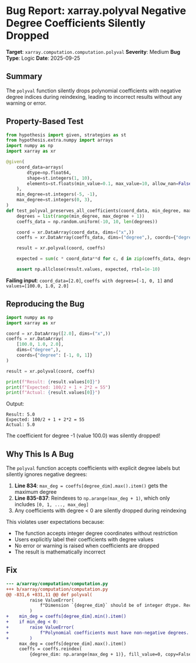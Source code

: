 # Bug Report: xarray.polyval Negative Degree Coefficients Silently Dropped

**Target**: `xarray.computation.computation.polyval`
**Severity**: Medium
**Bug Type**: Logic
**Date**: 2025-09-25

## Summary

The `polyval` function silently drops polynomial coefficients with negative degree indices during reindexing, leading to incorrect results without any warning or error.

## Property-Based Test

```python
from hypothesis import given, strategies as st
from hypothesis.extra.numpy import arrays
import numpy as np
import xarray as xr

@given(
    coord_data=arrays(
        dtype=np.float64,
        shape=st.integers(1, 10),
        elements=st.floats(min_value=0.1, max_value=10, allow_nan=False, allow_infinity=False),
    ),
    min_degree=st.integers(-5, -1),
    max_degree=st.integers(0, 3),
)
def test_polyval_preserves_all_coefficients(coord_data, min_degree, max_degree):
    degrees = list(range(min_degree, max_degree + 1))
    coeffs_data = np.random.uniform(-10, 10, len(degrees))

    coord = xr.DataArray(coord_data, dims=("x",))
    coeffs = xr.DataArray(coeffs_data, dims=("degree",), coords={"degree": degrees})

    result = xr.polyval(coord, coeffs)

    expected = sum(c * coord_data**d for c, d in zip(coeffs_data, degrees))

    assert np.allclose(result.values, expected, rtol=1e-10)
```

**Failing input**: `coord_data=[2.0]`, `coeffs with degrees=[-1, 0, 1]` and `values=[100.0, 1.0, 2.0]`

## Reproducing the Bug

```python
import numpy as np
import xarray as xr

coord = xr.DataArray([2.0], dims=("x",))
coeffs = xr.DataArray(
    [100.0, 1.0, 2.0],
    dims=("degree",),
    coords={"degree": [-1, 0, 1]}
)

result = xr.polyval(coord, coeffs)

print(f"Result: {result.values[0]}")
print(f"Expected: 100/2 + 1 + 2*2 = 55")
print(f"Actual: {result.values[0]}")
```

Output:
```
Result: 5.0
Expected: 100/2 + 1 + 2*2 = 55
Actual: 5.0
```

The coefficient for degree -1 (value 100.0) was silently dropped!

## Why This Is A Bug

The `polyval` function accepts coefficients with explicit degree labels but silently ignores negative degrees:

1. **Line 834**: `max_deg = coeffs[degree_dim].max().item()` gets the maximum degree
2. **Line 835-837**: Reindexes to `np.arange(max_deg + 1)`, which only includes `[0, 1, ..., max_deg]`
3. Any coefficients with degree < 0 are silently dropped during reindexing

This violates user expectations because:
- The function accepts integer degree coordinates without restriction
- Users explicitly label their coefficients with degree values
- No error or warning is raised when coefficients are dropped
- The result is mathematically incorrect

## Fix

```diff
--- a/xarray/computation/computation.py
+++ b/xarray/computation/computation.py
@@ -831,6 +831,11 @@ def polyval(
         raise ValueError(
             f"Dimension `{degree_dim}` should be of integer dtype. Received {coeffs[degree_dim].dtype} instead."
         )
+    min_deg = coeffs[degree_dim].min().item()
+    if min_deg < 0:
+        raise ValueError(
+            f"Polynomial coefficients must have non-negative degrees. Found minimum degree: {min_deg}"
+        )
     max_deg = coeffs[degree_dim].max().item()
     coeffs = coeffs.reindex(
         {degree_dim: np.arange(max_deg + 1)}, fill_value=0, copy=False
```